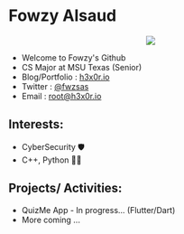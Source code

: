 # Fowzy Alsaud
<p align="center">
<img src="https://c.tenor.com/uZv4t9KXvCMAAAAC/rainbow-cat-rainbow.gif"></p>

-   Welcome to Fowzy's Github
-   CS Major at MSU Texas (Senior)
-   Blog/Portfolio  : <a href="https://h3x0r.io">h3x0r.io</a>
-   Twitter :    <a href="https://twitter.com/fwzsas">@fwzsas</a>
-   Email   :   root@h3x0r.io
## Interests:
-   CyberSecurity 🛡️
-   C++, Python   👨‍💻
## Projects/ Activities:
-   QuizMe App - In progress... (Flutter/Dart)
-   More coming ... 
